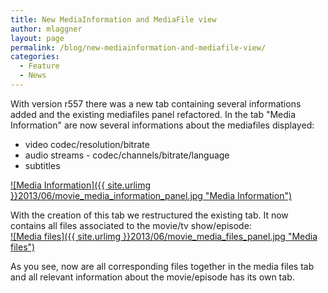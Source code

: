 ```yaml
---
title: New MediaInformation and MediaFile view
author: mlaggner
layout: page
permalink: /blog/new-mediainformation-and-mediafile-view/
categories:
  - Feature
  - News
---
```

With version r557 there was a new tab containing several informations added and the existing mediafiles panel refactored. In the tab "Media Information" are now several informations about the mediafiles displayed:

  * video codec/resolution/bitrate
  * audio streams - codec/channels/bitrate/language
  * subtitles
<!--more-->

<a class="fancybox" href="{{ site.urlimg }}2013/06/movie_media_information_panel.jpg" rel="post" title="Media Information">
![Media Information]({{ site.urlimg }}2013/06/movie_media_information_panel.jpg "Media Information")
</a>

With the creation of this tab we restructured the existing tab. It now contains all files associated to the movie/tv show/episode:  
<a class="fancybox" href="{{ site.urlimg }}2013/06/movie_media_files_panel.jpg" rel="post" title="Media files">
![Media files]({{ site.urlimg }}2013/06/movie_media_files_panel.jpg "Media files")
</a>

As you see, now are all corresponding files together in the media files tab and all relevant information about the movie/episode has its own tab.

